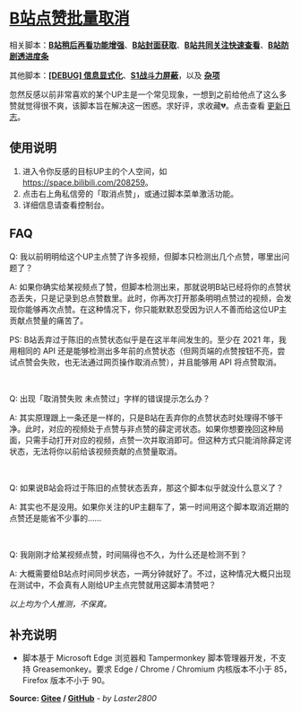 # [B站点赞批量取消](https://greasyfork.org/zh-CN/scripts/445754)

相关脚本：**[B站稍后再看功能增强](https://greasyfork.org/zh-CN/scripts/395456)**、**[B站封面获取](https://greasyfork.org/zh-CN/scripts/395575)**、**[B站共同关注快速查看](https://greasyfork.org/zh-CN/scripts/428453)**、**[B站防剧透进度条](https://greasyfork.org/zh-CN/scripts/411092)**

其他脚本：**[[DEBUG] 信息显式化](https://greasyfork.org/zh-CN/scripts/429521)**、**[S1战斗力屏蔽](https://greasyfork.org/zh-CN/scripts/394407)**，以及 **[杂项](https://greasyfork.org/zh-CN/scripts?language=all&set=470770)**

忽然反感以前非常喜欢的某个UP主是一个常见现象，一想到之前给他点了这么多赞就觉得很不爽，该脚本旨在解决这一困惑。求好评，求收藏💔。点击查看 [更新日志](https://gitee.com/liangjiancang/userscript/blob/master/script/BilibiliCancelLikes/changelog.md)。

## 使用说明

1. 进入令你反感的目标UP主的个人空间，如 <https://space.bilibili.com/208259>。
2. 点击右上角私信旁的「取消点赞」，或通过脚本菜单激活功能。
3. 详细信息请查看控制台。

## FAQ

Q: 我以前明明给这个UP主点赞了许多视频，但脚本只检测出几个点赞，哪里出问题了？

A: 如果你确实给某视频点了赞，但脚本检测出来，那就说明B站已经将你的点赞状态丢失，只是记录到总点赞数里。此时，你再次打开那条明明点赞过的视频，会发现你能够再次点赞。在这种情况下，你只能默默忍受因为识人不善而给这位UP主贡献点赞量的痛苦了。

PS: B站丢弃过于陈旧的点赞状态似乎是在这半年间发生的。至少在 2021 年，我用相同的 API 还是能够检测出多年前的点赞状态（但网页端的点赞按钮不亮，尝试点赞会失败，也无法通过网页操作取消点赞），并且能够用 API 将点赞取消。

<br>

Q: 出现「取消赞失败 未点赞过」字样的错误提示怎么办？

A: 其实原理跟上一条还是一样的，只是B站在丢弃你的点赞状态时处理得不够干净。此时，对应的视频处于点赞与非点赞的薛定谔状态。如果你想要挽回这种局面，只需手动打开对应的视频，点赞一次并取消即可。但这种方式只能消除薛定谔状态，无法将你以前给该视频贡献的点赞量取消。

<br>

Q: 如果说B站会将过于陈旧的点赞状态丢弃，那这个脚本似乎就没什么意义了？

A: 其实也不是没用。如果你关注的UP主翻车了，第一时间用这个脚本取消近期的点赞还是能省不少事的……

<br>

Q: 我刚刚才给某视频点赞，时间隔得也不久，为什么还是检测不到？

A: 大概需要给B站点时间同步状态，一两分钟就好了。不过，这种情况大概只出现在测试中，不会真有人刚给UP主点完赞就用这脚本清赞吧？

*以上均为个人推测，不保真。*

## 补充说明

* 脚本基于 Microsoft Edge 浏览器和 Tampermonkey 脚本管理器开发，不支持 Greasemonkey。要求 Edge / Chrome / Chromium 内核版本不小于 85，Firefox 版本不小于 90。

**Source: [Gitee](https://gitee.com/liangjiancang/userscript/tree/master/script/BilibiliCancelLikes) / [GitHub](https://github.com/liangjiancang/userscript/tree/master/script/BilibiliCancelLikes)** - *by Laster2800*
